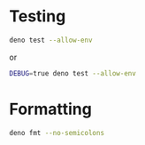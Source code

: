 # Testing

```bash
deno test --allow-env
```

or

```bash
DEBUG=true deno test --allow-env
```

# Formatting

```bash
deno fmt --no-semicolons
```
